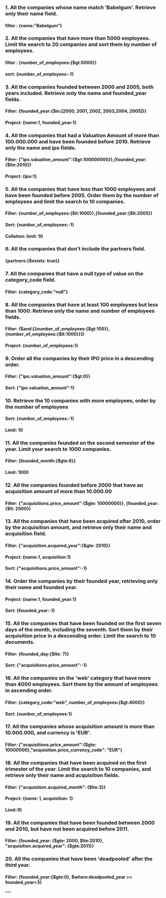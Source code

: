 ### 1. All the companies whose name match 'Babelgum'. Retrieve only their name field.

#### filter : {name:"Babelgum"}

### 2. All the companies that have more than 5000 employees. Limit the search to 20 companies and sort them by number of employees.

#### filter :   {number_of_employees:{$gt:5000}}
#### sort: {number_of_employees:-1}   

### 3. All the companies founded between 2000 and 2005, both years included. Retrieve only the name and founded_year fields.

#### Filter: {founded_year:{$in:[2000, 2001, 2002, 2003,2004, 2005]}}
#### Project: {name:1, founded_year:1}

### 4. All the companies that had a Valuation Amount of more than 100.000.000 and have been founded before 2010. Retrieve only the name and ipo fields.

#### Filter: {"ipo.valuation_amount":{$gt:100000000}},{founded_year:{$lte:2010}}

#### Project: {ipo:1}

### 5. All the companies that have less than 1000 employees and have been founded before 2005. Order them by the number of employees and limit the search to 10 companies.

#### Filter: {number_of_employees:{$lt:1000}},{founded_year:{$lt:2005}} 
#### Sort: {number_of_employees:-1}
#### Collation: limit: 10

### 6. All the companies that don't include the partners field.

#### {partners:{$exists: true}}

### 7. All the companies that have a null type of value on the category_code field.

#### Filter: {category_code:"null"}

### 8. All the companies that have at least 100 employees but less than 1000. Retrieve only the name and number of employees fields.

#### Filter: {$and:[{number_of_employees:{$gt:100}},{number_of_employees:{$lt:1000}}]}
#### Project: {number_of_employees:1}

### 9. Order all the companies by their IPO price in a descending order.

#### Filter: {"ipo.valuation_amount":{$gt:0}}
#### Sort: {"ipo.valuation_amount":1}

### 10. Retrieve the 10 companies with more employees, order by the number of employees

#### Sort: {number_of_employees:-1}
#### Limit: 10

### 11. All the companies founded on the second semester of the year. Limit your search to 1000 companies.

#### Filter: {founded_month:{$gte:6}}
#### Limit: 1000

### 12. All the companies founded before 2000 that have an acquisition amount of more than 10.000.00

#### Filter:  {"acquisitions.price_amount":{$gte: 10000000}}, {founded_year:{$lt: 2000}}

### 13. All the companies that have been acquired after 2010, order by the acquisition amount, and retrieve only their name and acquisition field.

#### Filter: {"acquisition.acquired_year":{$gte: 2010}}
#### Project: {name:1, acquisition:1}
#### Sort: {"acquisitions.price_amount":-1}

### 14. Order the companies by their founded year, retrieving only their name and founded year.

#### Project: {name:1, founded_year:1}
#### Sort: {founded_year:-1}

### 15. All the companies that have been founded on the first seven days of the month, including the seventh. Sort them by their acquisition price in a descending order. Limit the search to 10 documents.

#### Filter: {founded_day:{$lte: 7}}
#### Sort: {"acquisitions.price_amount":-1}

### 16. All the companies on the 'web' category that have more than 4000 employees. Sort them by the amount of employees in ascending order.

#### Filter: {category_code:"web", number_of_employees:{$gt:4000}}
#### Sort: {number_of_employees:1}

### 17. All the companies whose acquisition amount is more than 10.000.000, and currency is 'EUR'.

#### Filter: {"acquisitions.price_amount":{$gte: 10000000},"acquisition.price_currency_code": "EUR"}

### 18. All the companies that have been acquired on the first trimester of the year. Limit the search to 10 companies, and retrieve only their name and acquisition fields.

#### Filter: {"acquisition.acquired_month": {$lte:3}}
#### Project: {name: 1, acquisition: 1}
#### Limit:10

### 19. All the companies that have been founded between 2000 and 2010, but have not been acquired before 2011.

#### Filter: {founded_year: {$gte: 2000, $lte:2010}, "acquisition.acquired_year": {$gte:2011}}

### 20. All the companies that have been 'deadpooled' after the third year.

#### Filter: {founded_year:{$gte:0}, $where:deadpooled_year >= founded_year+3}











"""